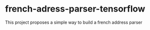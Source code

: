 # french-adress-parser-tensorflow
This project proposes a simple way to build a french address parser
